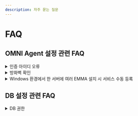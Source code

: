```yaml
---
description: 자주 묻는 질문
---
```


# FAQ

## OMNI Agent 설정 관련 FAQ

<details>

<summary>인증 아이디 오류</summary>

설치 후 OMNI Agent를 실행했는데, 토큰(TOKEN) 정보 요청 오류가 날 경우, 토큰 발급에 문제가 없는지 Infobank에 문의한다.

</details>

<details>

<summary>방화벽 확인</summary>

Infobank G/W에 접속이 안될 경우 방화벽을 체크한다.

#### OMNI API 서버, DNS lookup 가능

```
telnet omni.ibapi.kr 443
```

#### OMNI API 서버, DNS lookup 불가능

Infobank 서비스 문의 응대 담당자로부터 IP를 요청하여 연동한다.

</details>

<details>

<summary>Windows 환경에서 한 서버에 여러 EMMA 설치 시 서비스 수동 등록</summary>

Windows에서 여러 EMMA를 설치 시 서비스 명이 동일하기 때문에 기존 서비스 명을 덮어쓰게 된다.

이 경우는 Service를 수동으로 등록하여 주어야 한다.

#### Windows 서비스 수동 등록 방법

```
- sc create OMNI_SVC1 binpath= "C:\Infobank\OMNI-1.0.0\omnisvc.exe"^
displayName= "OMNI_SVC1" type= own start= auto
- sc delete OMNI_SVC1
```

</details>

## DB 설정 관련 FAQ

<details>

<summary>DB 권한</summary>

OMNI Agent는 DB 연동 방식이며 서비스 로그를 월별 로그 테이블을 생성하여 저장하므로 테이블에 대한 생성 권한이 주어져야 한다.

</details>
